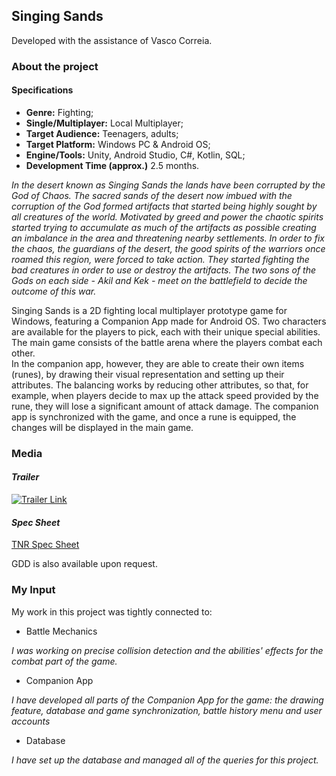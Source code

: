 ## Singing Sands

Developed with the assistance of Vasco Correia.

### **About the project** 

#### **Specifications**

+ **Genre:** Fighting;
+ **Single/Multiplayer:** Local Multiplayer;
+ **Target Audience:** Teenagers, adults;
+ **Target Platform:** Windows PC & Android OS;
+ **Engine/Tools:** Unity, Android Studio, C#, Kotlin, SQL;
+ **Development Time (approx.)** 2.5 months.

*In the desert known as Singing Sands the lands have been corrupted by the God of Chaos. The sacred sands of the desert now imbued with the corruption of the God formed artifacts that started being highly sought by all creatures of the world. Motivated by greed and power the chaotic spirits started trying to accumulate as much
of the artifacts as possible creating an imbalance in the area and threatening nearby settlements. In order to fix the chaos, the guardians of the desert, the good spirits of the warriors once roamed this region, were forced to take action. They started fighting the bad creatures in order to use or destroy the artifacts. The two sons of the Gods on each side - Akil and Kek - meet on the battlefield to decide the outcome of this war.*  

Singing Sands is a 2D fighting local multiplayer prototype game for Windows, featuring a Companion App made for Android OS. Two characters are available for the players to pick, each with their unique special abilities. The main game consists of the battle arena where the players combat each other.  
In the companion app, however, they are able to create their own items (runes), by drawing their visual representation and setting up their attributes. The balancing works by reducing other attributes, so that, for example, when players decide to max up the attack speed provided by the rune, they will lose a significant amount of attack damage. The companion app is synchronized with the game, and once a rune is equipped, the changes will be displayed in the main game.

### **Media**

#### *Trailer*

[![Trailer Link](https://img.youtube.com/vi/AFegcuIMJ3k/0.jpg)](https://youtu.be/AFegcuIMJ3k)

#### *Spec Sheet*

[TNR Spec Sheet](/pdf/Spec.pdf)


GDD is also available upon request.

### **My Input**

My work in this project was tightly connected to: 

+ Battle Mechanics

*I was working on precise collision detection and the abilities' effects for the combat part of the game.*

+ Companion App

*I have developed all parts of the Companion App for the game: the drawing feature, database and game synchronization, battle history menu and user accounts*

+ Database

*I have set up the database and managed all of the queries for this project.*

